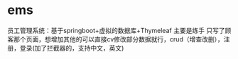 # ems
员工管理系统：基于springboot+虚拟的数据库+Thymeleaf
主要是练手
只写了顾客那个页面，想增加其他的可以直接cv修改部分数据就行，crud（增查改删），注册，登录(加了拦截器的，支持中文，英文)
